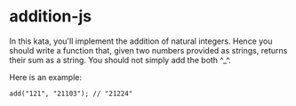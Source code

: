 # addition-js

In this kata, you'll implement the addition of natural integers. Hence you should write a function that, given two numbers provided as strings, returns their sum as a string. You should not simply add the both ^\_^.

Here is an example:

```text
add("121", "21103"); // "21224"
```
